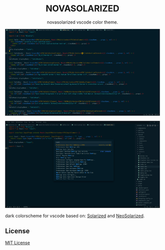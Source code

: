 <div align="center">

# NOVASOLARIZED

<p align="center">
novasolarized vscode color theme.
</p>

![image](images/novasolarized.png)

![image](images/novasolarized-menu.png)

</div>

dark colorscheme for vscode based on:
[Solarized](https://ethanschoonover.com/solarized) and [NeoSolarized](https://github.com/overcache/NeoSolarized).

## License

[MIT License](LICENSE)